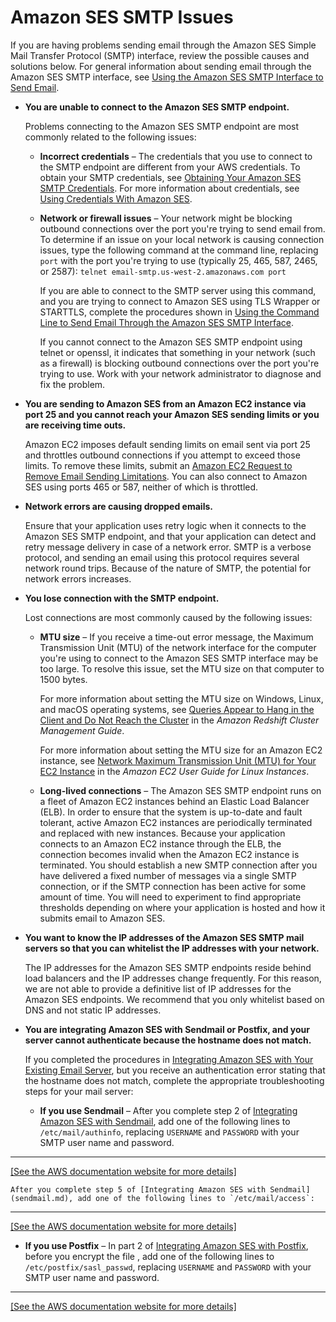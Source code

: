 # Amazon SES SMTP Issues<a name="smtp-issues"></a>

If you are having problems sending email through the Amazon SES Simple Mail Transfer Protocol \(SMTP\) interface, review the possible causes and solutions below\. For general information about sending email through the Amazon SES SMTP interface, see [Using the Amazon SES SMTP Interface to Send Email](send-email-smtp.md)\.

+ **You are unable to connect to the Amazon SES SMTP endpoint\.**

  Problems connecting to the Amazon SES SMTP endpoint are most commonly related to the following issues:

  + **Incorrect credentials** – The credentials that you use to connect to the SMTP endpoint are different from your AWS credentials\. To obtain your SMTP credentials, see [Obtaining Your Amazon SES SMTP Credentials](smtp-credentials.md)\. For more information about credentials, see [Using Credentials With Amazon SES](using-credentials.md)\.

  + **Network or firewall issues** – Your network might be blocking outbound connections over the port you're trying to send email from\. To determine if an issue on your local network is causing connection issues, type the following command at the command line, replacing `port` with the port you're trying to use \(typically 25, 465, 587, 2465, or 2587\): `telnet email-smtp.us-west-2.amazonaws.com port`

    If you are able to connect to the SMTP server using this command, and you are trying to connect to Amazon SES using TLS Wrapper or STARTTLS, complete the procedures shown in [Using the Command Line to Send Email Through the Amazon SES SMTP Interface](send-email-smtp-client-command-line.md)\.

    If you cannot connect to the Amazon SES SMTP endpoint using telnet or openssl, it indicates that something in your network \(such as a firewall\) is blocking outbound connections over the port you're trying to use\. Work with your network administrator to diagnose and fix the problem\.

+ **You are sending to Amazon SES from an Amazon EC2 instance via port 25 and you cannot reach your Amazon SES sending limits or you are receiving time outs\.**

  Amazon EC2 imposes default sending limits on email sent via port 25 and throttles outbound connections if you attempt to exceed those limits\. To remove these limits, submit an [Amazon EC2 Request to Remove Email Sending Limitations](https://aws-portal.amazon.com/gp/aws/html-forms-controller/contactus/ec2-email-limit-rdns-request)\. You can also connect to Amazon SES using ports 465 or 587, neither of which is throttled\.

+ **Network errors are causing dropped emails\.**

  Ensure that your application uses retry logic when it connects to the Amazon SES SMTP endpoint, and that your application can detect and retry message delivery in case of a network error\. SMTP is a verbose protocol, and sending an email using this protocol requires several network round trips\. Because of the nature of SMTP, the potential for network errors increases\.

+ **You lose connection with the SMTP endpoint\.**

  Lost connections are most commonly caused by the following issues:

  + **MTU size** – If you receive a time\-out error message, the Maximum Transmission Unit \(MTU\) of the network interface for the computer you're using to connect to the Amazon SES SMTP interface may be too large\. To resolve this issue, set the MTU size on that computer to 1500 bytes\.

    For more information about setting the MTU size on Windows, Linux, and macOS operating systems, see [ Queries Appear to Hang in the Client and Do Not Reach the Cluster](http://docs.aws.amazon.com/redshift/latest/mgmt/connecting-drop-issues.html) in the *Amazon Redshift Cluster Management Guide*\.

    For more information about setting the MTU size for an Amazon EC2 instance, see [ Network Maximum Transmission Unit \(MTU\) for Your EC2 Instance](http://docs.aws.amazon.com/AWSEC2/latest/UserGuide/network_mtu.html) in the *Amazon EC2 User Guide for Linux Instances*\.

  + **Long\-lived connections** – The Amazon SES SMTP endpoint runs on a fleet of Amazon EC2 instances behind an Elastic Load Balancer \(ELB\)\. In order to ensure that the system is up\-to\-date and fault tolerant, active Amazon EC2 instances are periodically terminated and replaced with new instances\. Because your application connects to an Amazon EC2 instance through the ELB, the connection becomes invalid when the Amazon EC2 instance is terminated\. You should establish a new SMTP connection after you have delivered a fixed number of messages via a single SMTP connection, or if the SMTP connection has been active for some amount of time\. You will need to experiment to find appropriate thresholds depending on where your application is hosted and how it submits email to Amazon SES\.

+ **You want to know the IP addresses of the Amazon SES SMTP mail servers so that you can whitelist the IP addresses with your network\.**

  The IP addresses for the Amazon SES SMTP endpoints reside behind load balancers and the IP addresses change frequently\. For this reason, we are not able to provide a definitive list of IP addresses for the Amazon SES endpoints\. We recommend that you only whitelist based on DNS and not static IP addresses\.

+ **You are integrating Amazon SES with Sendmail or Postfix, and your server cannot authenticate because the hostname does not match\.**

  If you completed the procedures in [Integrating Amazon SES with Your Existing Email Server](send-email-smtp-existing-server.md), but you receive an authentication error stating that the hostname does not match, complete the appropriate troubleshooting steps for your mail server:

  + **If you use Sendmail** – After you complete step 2 of [Integrating Amazon SES with Sendmail](sendmail.md), add one of the following lines to `/etc/mail/authinfo`, replacing `USERNAME` and `PASSWORD` with your SMTP user name and password\.  
****    
[\[See the AWS documentation website for more details\]](http://docs.aws.amazon.com/ses/latest/DeveloperGuide/smtp-issues.html)

    After you complete step 5 of [Integrating Amazon SES with Sendmail](sendmail.md), add one of the following lines to `/etc/mail/access`:  
****    
[\[See the AWS documentation website for more details\]](http://docs.aws.amazon.com/ses/latest/DeveloperGuide/smtp-issues.html)

  + **If you use Postfix** – In part 2 of [Integrating Amazon SES with Postfix](postfix.md), before you encrypt the file , add one of the following lines to `/etc/postfix/sasl_passwd`, replacing `USERNAME` and `PASSWORD` with your SMTP user name and password\.  
****    
[\[See the AWS documentation website for more details\]](http://docs.aws.amazon.com/ses/latest/DeveloperGuide/smtp-issues.html)